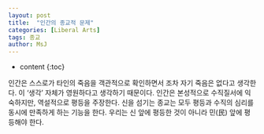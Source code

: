 ```yaml
---
layout: post
title:  "인간의 종교적 문제"
categories: [Liberal Arts]
tags: 종교
author: MsJ
---
```


* content
{:toc}

인간은 스스로가 타인의 죽음을 객관적으로 확인하면서 조차 자기 죽음은 없다고 생각한다. 이 ‘생각’ 자체가 영원하다고 생각하기 때문이다. 인간은 본성적으로 수직질서에 익숙하지만, 역설적으로 평등을 주장한다. 신을 섬기는 종교는 모두 평등과 수직의 심리를 동시에 만족하게 하는 기능을 한다. 우리는 신 앞에 평등한 것이 아니라 민(民) 앞에 평등해야 한다.
